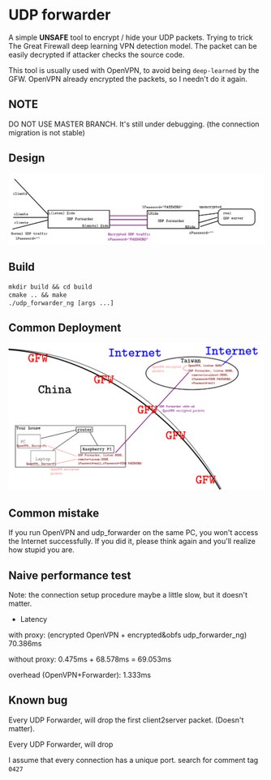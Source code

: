 # UDP forwarder

A simple **UNSAFE** tool to encrypt / hide your UDP packets. Trying to trick The Great Firewall deep learning VPN detection
model. The packet can be easily decrypted if attacker checks the source code. 

This tool is usually used with OpenVPN, to avoid being `deep-learned` by the GFW. OpenVPN already encrypted the packets,
so I needn't do it again.

## NOTE

DO NOT USE MASTER BRANCH. It's still under debugging. (the connection migration is not stable)

## Design

![explain.png](https://raw.githubusercontent.com/recolic/udp_forwarder_ng/master/res/explain.png)

## Build

```
mkdir build && cd build
cmake .. && make
./udp_forwarder_ng [args ...]
```

## Common Deployment

![solu.png](https://raw.githubusercontent.com/recolic/udp_forwarder_ng/master/res/solu.png)

## Common mistake

If you run OpenVPN and udp_forwarder on the same PC, you won't access the Internet successfully.
If you did it, please think again and you'll realize how stupid you are.

## Naive performance test

Note: the connection setup procedure maybe a little slow, but it doesn't matter.

- Latency

with proxy: (encrypted OpenVPN + encrypted&obfs udp_forwarder_ng) 70.386ms

without proxy: 0.475ms + 68.578ms = 69.053ms

overhead (OpenVPN+Forwarder): 1.333ms

## Known bug

Every UDP Forwarder, will drop the first client2server packet. (Doesn't matter).

Every UDP Forwarder, will drop 

I assume that every connection has a unique port. search for comment tag `0427` 

